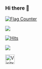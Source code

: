 ### Hi there 👋

<a href="https://info.flagcounter.com/MkIp"><img src="https://s01.flagcounter.com/count2/MkIp/bg_FFFFFF/txt_000000/border_CCCCCC/columns_5/maxflags_100/viewers_0/labels_1/pageviews_1/flags_0/percent_0/" alt="Flag Counter" border="0"></a>

![](https://github-profile-summary-cards.vercel.app/api/cards/profile-details?username=NepalJohn21&theme=default)

<a href="https://hits.sh/github.com/NepalJohn21/NepalJohn21/"><img alt="Hits" src="https://hits.sh/github.com/NepalJohn21/NepalJohn21.svg?label=Total%20Views"/></a>

![](https://komarev.com/ghpvc/?username=nepaljohn21)

<a href="https://visits.roshan.cyou"><img src="https://visits.roshan.cyou/dggd4jFbf79qEEPakNv8?label=VISITS&shadow=1&shadowOpacity=30&swap=1&labelBGColor=484848&countBGColor=2574EA&labelTextColor=FFFFFF&countTextColor=FFFFFF" alt="Visits Counter Badge" height=30px/></a>

<!--
**NepalJohn21/NepalJohn21** is a ✨ _special_ ✨ repository because its `README.md` (this file) appears on your GitHub profile.

Here are some ideas to get you started:

- 🔭 I’m currently working on ...
- 🌱 I’m currently learning ...
- 👯 I’m looking to collaborate on ...
- 🤔 I’m looking for help with ...
- 💬 Ask me about ...
- 📫 How to reach me: ...
- 😄 Pronouns: ...
- ⚡ Fun fact: ...
-->
